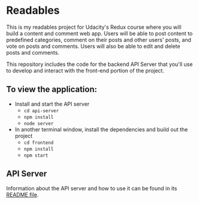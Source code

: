 # Readables

This is my readables project for Udacity's Redux course where you will build a content and comment web app. Users will be able to post content to predefined categories, comment on their posts and other users' posts, and vote on posts and comments. Users will also be able to edit and delete posts and comments.

This repository includes the code for the backend API Server that you'll use to develop and interact with the front-end portion of the project.

## To view the application:

*   Install and start the API server
    *   `cd api-server`
    *   `npm install`
    *   `node server`
*   In another terminal window, install the dependencies and build out the project
    *   `cd frontend`
    *   `npm install`
    *   `npm start`

## API Server

Information about the API server and how to use it can be found in its [README file](api-server/README.md).
